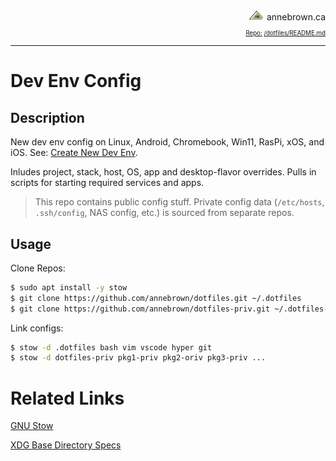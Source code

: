 <!-- Basic Github Header: annebrown.ca -->
<div style="text-align: right"><a href="https://www.annebrown.ca">
	<img src="https://github.com/annebrown/dotfiles/blob/main/img/logos/logo-ab.png"  width="25"></a> annebrown.ca </div>
<div style="text-align: right"><sub><sub><a href="https://github.com/annebrown/?tab=repositories">
    Repo:</a> <a href="https://github.com/annebrown/dotfiles/">/dotfiles/</a><a href="README.md">README.md</a>
</sub></sub></div>

---
<!-- End of Header -->

# Dev Env Config

## Description

New dev env config on Linux,   Android, Chromebook, Win11, RasPi, xOS, and iOS.  See: 
 [Create New Dev Env](https://github.com/annebrown/docs-priv/blob/master/workflows/new-dev-envs/README.md).

Inludes project, stack, host, OS, app and desktop-flavor overrides.  Pulls in scripts for starting required services and apps.  


> This repo contains public config stuff.  Private config data (```/etc/hosts```, ```.ssh/config```, NAS config, etc.) is sourced from separate repos.


## Usage

Clone Repos:

```bash
$ sudo apt install -y stow
$ git clone https://github.com/annebrown/dotfiles.git ~/.dotfiles
$ git clone https://github.com/annebrown/dotfiles-priv.git ~/.dotfiles-priv

```
Link configs:

```bash
$ stow -d .dotfiles bash vim vscode hyper git
$ stow -d dotfiles-priv pkg1-priv pkg2-oriv pkg3-priv ...
```

# Related Links

[GNU Stow](https://www.gnu.org/software/stow/)

[XDG Base Directory Specs](https://specifications.freedesktop.org/basedir-spec/basedir-spec-0.8.html)
